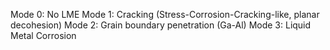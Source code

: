 Mode 0: No LME
Mode 1: Cracking (Stress-Corrosion-Cracking-like, planar decohesion)
Mode 2: Grain boundary penetration (Ga-Al)
Mode 3: Liquid Metal Corrosion